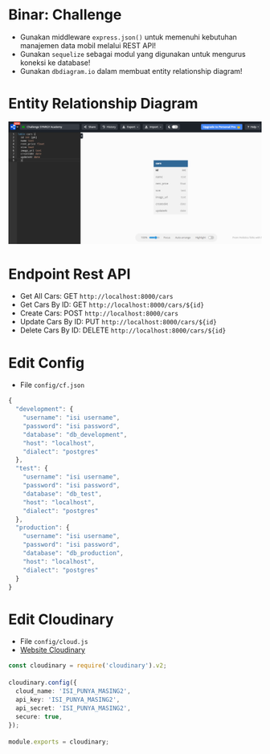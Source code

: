 # Binar: Challenge

- Gunakan middleware `express.json()` untuk memenuhi kebutuhan manajemen data mobil melalui REST API!
- Gunakan `sequelize` sebagai modul yang digunakan untuk mengurus koneksi ke database!
- Gunakan `dbdiagram.io` dalam membuat entity relationship diagram!

# Entity Relationship Diagram
![alt text](https://github.com/fchrl03/challenge-05/blob/master/dbdiagram.png)

# Endpoint Rest API
- Get All Cars: GET `http://localhost:8000/cars`
- Get Cars By ID: GET `http://localhost:8000/cars/${id}`
- Create Cars: POST `http://localhost:8000/cars`
- Update Cars By ID: PUT `http://localhost:8000/cars/${id}`
- Delete Cars By ID: DELETE `http://localhost:8000/cars/${id}`

# Edit Config
- File `config/cf.json`

```typescript
{
  "development": {
    "username": "isi username",
    "password": "isi password",
    "database": "db_development",
    "host": "localhost",
    "dialect": "postgres"
  },
  "test": {
    "username": "isi username",
    "password": "isi password",
    "database": "db_test",
    "host": "localhost",
    "dialect": "postgres"
  },
  "production": {
    "username": "isi username",
    "password": "isi password",
    "database": "db_production",
    "host": "localhost",
    "dialect": "postgres"
  }
}

```

# Edit Cloudinary
- File `config/cloud.js`
- [Website Cloudinary](https://cloudinary.com/ "Cloudinary")

```typescript
const cloudinary = require('cloudinary').v2;

cloudinary.config({
  cloud_name: 'ISI_PUNYA_MASING2',
  api_key: 'ISI_PUNYA_MASING2',
  api_secret: 'ISI_PUNYA_MASING2',
  secure: true,
});

module.exports = cloudinary;
```
